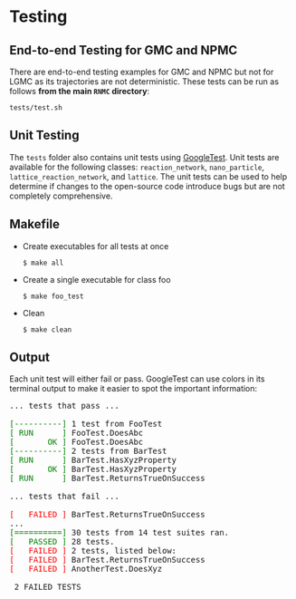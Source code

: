# Testing

## End-to-end Testing for GMC and NPMC

There are end-to-end testing examples for GMC and NPMC but not for LGMC as its trajectories are not deterministic. These tests can be run as follows **from the main `RNMC` directory**:
```
tests/test.sh
```

## Unit Testing
The `tests` folder also contains unit tests using [GoogleTest](https://google.github.io/googletest/primer.html). Unit tests are available for the following classes: `reaction_network`, `nano_particle`, `lattice_reaction_network`, and `lattice`. The unit tests can be used to help determine if changes to the open-source code introduce bugs but are not completely comprehensive.

## Makefile 
- Create executables for all tests at once
    ```
    $ make all
    ```
- Create a single executable for class foo
    ```
    $ make foo_test
    ```
- Clean
    ```
    $ make clean
    ```

## Output

Each unit test will either fail or pass. GoogleTest can use colors in its terminal output to make it easier to spot the important information:

<pre>
... tests that pass ...

<font color="green">[----------]</font> 1 test from FooTest
<font color="green">[ RUN      ]</font> FooTest.DoesAbc
<font color="green">[       OK ]</font> FooTest.DoesAbc
<font color="green">[----------]</font> 2 tests from BarTest
<font color="green">[ RUN      ]</font> BarTest.HasXyzProperty
<font color="green">[       OK ]</font> BarTest.HasXyzProperty
<font color="green">[ RUN      ]</font> BarTest.ReturnsTrueOnSuccess

... tests that fail ...

<font color="red">[   FAILED ]</font> BarTest.ReturnsTrueOnSuccess
...
<font color="green">[==========]</font> 30 tests from 14 test suites ran.
<font color="green">[   PASSED ]</font> 28 tests.
<font color="red">[   FAILED ]</font> 2 tests, listed below:
<font color="red">[   FAILED ]</font> BarTest.ReturnsTrueOnSuccess
<font color="red">[   FAILED ]</font> AnotherTest.DoesXyz

 2 FAILED TESTS
</pre>